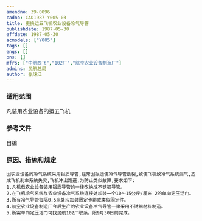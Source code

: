 ```yaml
---
amendno: 39-0096  
cadno: CAD1987-Y005-03  
title: 更换运五飞机农业设备冷气导管  
publishdate: 1987-05-30  
effdate: 1987-05-30  
acmodels: ["Y005"]  
tags: []  
engs: []  
pns: []  
mfrs: ["中航西飞","102厂","航空农业设备制造厂"]  
admins: 民航总局  
author: 张珠江  
---
```

  
### 适用范围  
凡装用农业设备的运五飞机  
  
<!--more-->  
### 参考文件
自编  
  
### 原因、措施和规定  
    因农业设备的冷气系统采用铝质导管,经常因振运使冷气导管断裂,致使飞机致冷气系统漏气,造成飞机刹车系统失灵,飞机冲出跑道,为防止类似故障,要求如下:  
    1.凡机载农业设备装用铝质导管的一律改换成不锈钢导管。  
    2.在飞机冷气系统与农业设备冷气系统连接处加装一个10～15公斤/厘米 2的单向定压活门。  
    3.所有冷气导管每隔0.5米处应加装固定卡箍或类似固定件。  
    4.航空农业设备制造厂今后生产的农业设备冷气导管一律采用不锈钢材料制造。    
    5.所需单向定压活门可找民航102厂联系。限9月30日前完成。  
